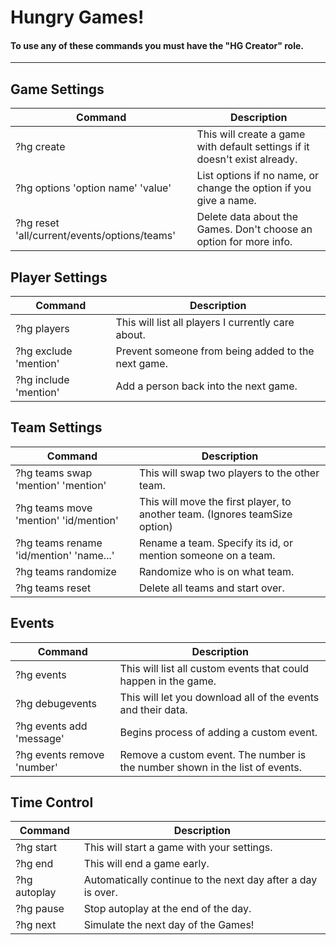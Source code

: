 # Hungry Games!
#### To use any of these commands you must have the "HG Creator" role.
***
## Game Settings
Command | Description
--- | ---
?hg create  |  This will create a game with default settings if it doesn't exist already.
?hg options 'option name' 'value'  |  List options if no name, or change the option if you give a name.
?hg reset 'all/current/events/options/teams'  |  Delete data about the Games. Don't choose an option for more info.
## Player Settings
Command | Description
--- | ---
?hg players  |  This will list all players I currently care about.
?hg exclude 'mention'  |  Prevent someone from being added to the next game.
?hg include 'mention'  |  Add a person back into the next game.
## Team Settings
Command | Description
--- | ---
?hg teams swap 'mention' 'mention'  |  This will swap two players to the other team.
?hg teams move 'mention' 'id/mention'  |  This will move the first player, to another team. (Ignores teamSize option)
?hg teams rename 'id/mention' 'name...'  |  Rename a team. Specify its id, or mention someone on a team.
?hg teams randomize  |  Randomize who is on what team.
?hg teams reset  |  Delete all teams and start over.
## Events
Command | Description
--- | ---
?hg events  |  This will list all custom events that could happen in the game.
?hg debugevents  |  This will let you download all of the events and their data.
?hg events add 'message'  |  Begins process of adding a custom event.
?hg events remove 'number'  |  Remove a custom event. The number is the number shown in the list of events.
## Time Control
Command | Description
--- | ---
?hg start  |  This will start a game with your settings.
?hg end  |  This will end a game early.
?hg autoplay  |  Automatically continue to the next day after a day is over.
?hg pause  |  Stop autoplay at the end of the day.
?hg next  |  Simulate the next day of the Games!
